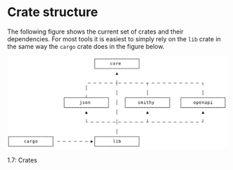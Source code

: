 # Crate structure

The following figure shows the current set of crates and their dependencies. For most tools it is easiest to simply rely on the `lib` crate in the same way the `cargo` crate does in the figure below.

<a name="fig_1_7"></a>![Crates](../img/atelier-crates.svg)
<div class="caption figure">1.7: Crates</div>

